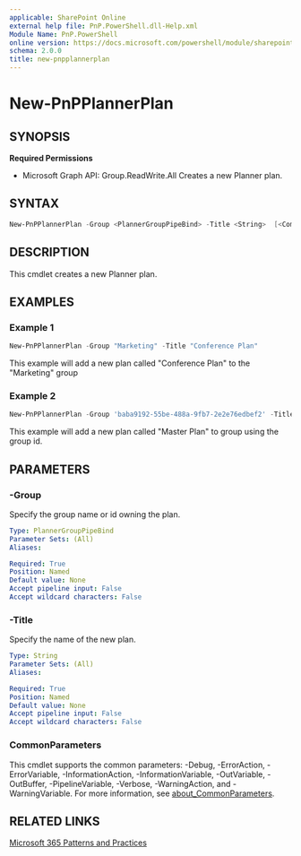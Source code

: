 ```yaml
---
applicable: SharePoint Online
external help file: PnP.PowerShell.dll-Help.xml
Module Name: PnP.PowerShell
online version: https://docs.microsoft.com/powershell/module/sharepoint-pnp/new-pnpplannerplan
schema: 2.0.0
title: new-pnpplannerplan
---
```


# New-PnPPlannerPlan

## SYNOPSIS

**Required Permissions**

  * Microsoft Graph API: Group.ReadWrite.All
Creates a new Planner plan.

## SYNTAX

```powershell
New-PnPPlannerPlan -Group <PlannerGroupPipeBind> -Title <String>  [<CommonParameters>]
```

## DESCRIPTION
This cmdlet creates a new Planner plan.

## EXAMPLES

### Example 1
```powershell
New-PnPPlannerPlan -Group "Marketing" -Title "Conference Plan"
```

This example will add a new plan called "Conference Plan" to the "Marketing" group

### Example 2
```powershell
New-PnPPlannerPlan -Group 'baba9192-55be-488a-9fb7-2e2e76edbef2' -Title "Master Plan"
```

This example will add a new plan called "Master Plan" to group using the group id.

## PARAMETERS


### -Group
Specify the group name or id owning the plan.

```yaml
Type: PlannerGroupPipeBind
Parameter Sets: (All)
Aliases:

Required: True
Position: Named
Default value: None
Accept pipeline input: False
Accept wildcard characters: False
```

### -Title
Specify the name of the new plan.

```yaml
Type: String
Parameter Sets: (All)
Aliases:

Required: True
Position: Named
Default value: None
Accept pipeline input: False
Accept wildcard characters: False
```

### CommonParameters
This cmdlet supports the common parameters: -Debug, -ErrorAction, -ErrorVariable, -InformationAction, -InformationVariable, -OutVariable, -OutBuffer, -PipelineVariable, -Verbose, -WarningAction, and -WarningVariable. For more information, see [about_CommonParameters](http://go.microsoft.com/fwlink/?LinkID=113216).

## RELATED LINKS

[Microsoft 365 Patterns and Practices](https://aka.ms/m365pnp)
